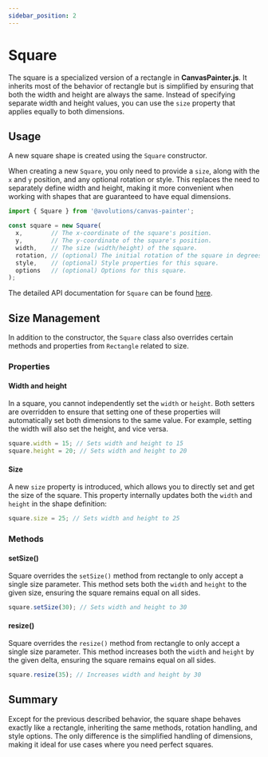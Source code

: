 ```yaml
---
sidebar_position: 2
---
```


# Square

The square is a specialized version of a rectangle in **CanvasPainter.js**. It inherits most of the behavior of rectangle but is simplified by ensuring that both the width and height are always the same. Instead of specifying separate width and height values, you can use the `size` property that applies equally to both dimensions.

## Usage

A new square shape is created using the `Square` constructor.

When creating a new `Square`, you only need to provide a `size`, along with the `x` and `y` position, and any optional rotation or style.
This replaces the need to separately define width and height, making it more convenient when working with shapes that are guaranteed to have equal dimensions.

```javascript
import { Square } from '@avolutions/canvas-painter';

const square = new Square(
  x,        // The x-coordinate of the square's position.
  y,        // The y-coordinate of the square's position.
  width,    // The size (width/height) of the square.
  rotation, // (optional) The initial rotation of the square in degrees clockwise.
  style,    // (optional) Style properties for this square.
  options   // (optional) Options for this square.
);
```

The detailed API documentation for `Square` can be found [here](../../api/classes/Square).

## Size Management

In addition to the constructor, the `Square` class also overrides certain methods and properties from `Rectangle` related to size.

### Properties

#### Width and height

In a square, you cannot independently set the `width` or `height`. Both setters are overridden to ensure that setting one of these properties will automatically set both dimensions to the same value. For example, setting the width will also set the height, and vice versa.

```javascript
square.width = 15; // Sets width and height to 15
square.height = 20; // Sets width and height to 20
```

#### Size

A new `size` property is introduced, which allows you to directly set and get the size of the square. This property internally updates both the `width` and `height` in the shape definition:

```javascript
square.size = 25; // Sets width and height to 25
```

### Methods

#### setSize()

Square overrides the `setSize()` method from rectangle to only accept a single size parameter. This method sets both the `width` and `height` to the given size, ensuring the square remains equal on all sides.

```javascript
square.setSize(30); // Sets width and height to 30
```

#### resize()

Square overrides the `resize()` method from rectangle to only accept a single size parameter. This method increases both the `width` and `height` by the given delta, ensuring the square remains equal on all sides.

```javascript
square.resize(35); // Increases width and height by 30
```

## Summary

Except for the previous described behavior, the square shape behaves exactly like a rectangle, inheriting the same methods, rotation handling, and style options. The only difference is the simplified handling of dimensions, making it ideal for use cases where you need perfect squares.